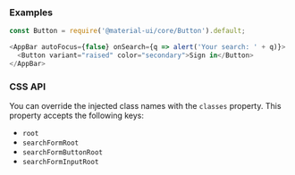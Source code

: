 ### Examples

```js
const Button = require('@material-ui/core/Button').default;

<AppBar autoFocus={false} onSearch={q => alert('Your search: ' + q)}>
  <Button variant="raised" color="secondary">Sign in</Button>
</AppBar>
```

### CSS API

You can override the injected class names with the ``classes`` property. This
property accepts the following keys:

* ``root``
* ``searchFormRoot``
* ``searchFormButtonRoot``
* ``searchFormInputRoot``
